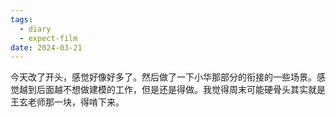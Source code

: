 ```yaml
---
tags:
  - diary
  - expect-film
date: 2024-03-21
---
```

今天改了开头，感觉好像好多了。然后做了一下小华那部分的衔接的一些场景。感觉越到后面越不想做建模的工作，但是还是得做。我觉得周末可能硬骨头其实就是王玄老师那一块，得啃下来。